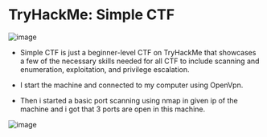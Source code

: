 # TryHackMe: Simple CTF

![image](https://github.com/user-attachments/assets/f366e5de-c3e6-488d-ad90-cebacddc4de1)


* Simple CTF is just a beginner-level CTF on TryHackMe that showcases a few of the necessary skills needed for all CTF to include scanning and enumeration, exploitation, and privilege escalation.
  
* I start the machine and connected to my computer using OpenVpn.
* Then i started a basic port scanning using nmap in given ip of the machine and i got that 3 ports are open in this machine.
  
![image](https://github.com/user-attachments/assets/b3c2f704-8c20-41ba-aa89-ff5704b4a3a0)
